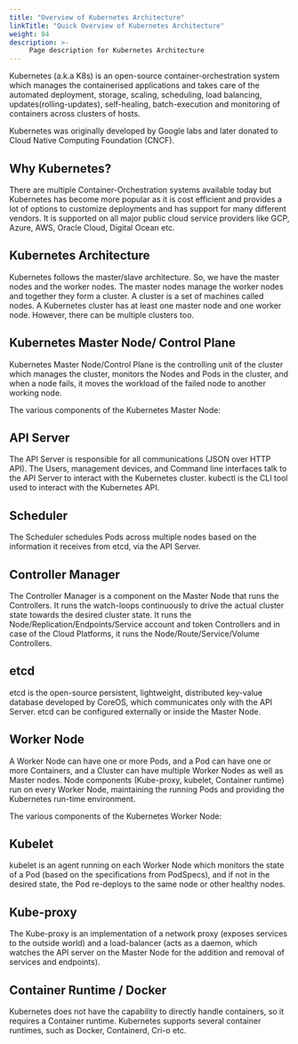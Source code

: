 ```yaml
---
title: "Overview of Kubernetes Architecture"
linkTitle: "Quick Overview of Kubernetes Architecture"
weight: 84
description: >-
     Page description for Kubernetes Architecture
---
```



Kubernetes (a.k.a K8s) is an open-source container-orchestration system which manages the containerised applications and takes care of the automated deployment, storage, scaling, scheduling, load balancing, updates(rolling-updates), self-healing, batch-execution and monitoring of containers across clusters of hosts.<br></p>

<p>Kubernetes was originally developed by Google labs and later donated to Cloud Native Computing Foundation (CNCF).&nbsp;</p>

## Why Kubernetes?

There are multiple Container-Orchestration systems available today but Kubernetes has become more popular as it is cost efficient and provides a lot of options to customize deployments and has support for many different vendors. It is supported on all major public cloud service providers like GCP, Azure, AWS, Oracle Cloud, Digital Ocean etc.&nbsp;</p>

## Kubernetes Architecture
Kubernetes follows the master/slave architecture. So, we have the master nodes and the worker nodes. The master nodes manage the worker nodes and together they form a cluster. A cluster is a set of machines called nodes. A Kubernetes cluster has at least one master node and one worker node. However, there can be multiple clusters too.&nbsp;</p>

## Kubernetes Master Node/ Control Plane


Kubernetes Master Node/Control Plane is the controlling unit of the cluster which manages the cluster, monitors the Nodes and Pods in the cluster, and when a node fails, it moves the workload of the failed node to another working node.

The various components of the Kubernetes Master Node:

## API Server

The API Server is responsible for all communications (JSON over HTTP API). The Users, management devices, and Command line interfaces talk to the API Server to interact with the Kubernetes cluster. kubectl is the CLI tool used to interact with the Kubernetes API.

## Scheduler 

The Scheduler schedules Pods across multiple nodes based on the information it receives from etcd, via the API Server.

## Controller Manager

The Controller Manager is a component on the Master Node  that runs the Controllers. It  runs the watch-loops continuously to drive the actual cluster state towards the desired cluster state. It runs the Node/Replication/Endpoints/Service account and token Controllers and in case of the Cloud Platforms, it runs the Node/Route/Service/Volume Controllers.

## etcd

etcd is the open-source persistent, lightweight, distributed key-value database developed by CoreOS, which communicates only with the API Server. etcd can be configured externally or inside the Master Node.

## Worker Node

A Worker Node can have one or more Pods, and a Pod can have one or more Containers, and a Cluster can have multiple Worker Nodes as well as Master nodes. Node components (Kube-proxy, kubelet, Container runtime) run on every Worker Node, maintaining the running Pods and providing the Kubernetes run-time environment.

The various components of the Kubernetes Worker Node:

## Kubelet

kubelet is an agent running on each Worker Node which monitors the state of a Pod (based on the specifications from PodSpecs), and if not in the desired state, the Pod re-deploys to the same node or other healthy nodes.

## Kube-proxy

The Kube-proxy is an implementation of a network proxy (exposes services to the outside world) and a load-balancer (acts as a daemon, which watches the API server on the Master Node for the addition and removal of services and endpoints).

## Container Runtime / Docker

Kubernetes does not have the capability to directly handle containers, so it requires a Container runtime. Kubernetes supports several container runtimes, such as Docker, Containerd, Cri-o etc. 


